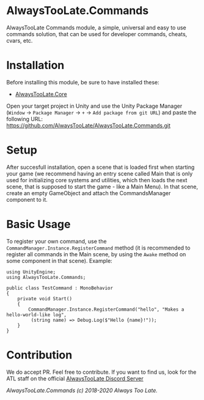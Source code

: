 # AlwaysTooLate.Commands

AlwaysTooLate Commands module, a simple, universal and easy to use commands solution, that can be used for developer commands, cheats, cvars, etc.

# Installation

Before installing this module, be sure to have installed these:

- [AlwaysTooLate.Core](https://github.com/AlwaysTooLate/AlwaysTooLate.Core)

Open your target project in Unity and use the Unity Package Manager (`Window` -> `Package Manager` -> `+` -> `Add package from git URL`) and paste the following URL:
https://github.com/AlwaysTooLate/AlwaysTooLate.Commands.git

# Setup

After succesfull installation, open a scene that is loaded first when starting your game (we recommend having an entry scene called Main that is only used for initializing core systems and utilities, which then loads the next scene, that is supposed to start the game - like a Main Menu). In that scene, create an empty GameObject and attach the CommandsManager component to it.

# Basic Usage

To register your own command, use the `CommandManager.Instance.RegisterCommand` method (it is recommended to register all commands in the Main scene, by using the `Awake` method on some component in that scene). Example:

```CSharp
using UnityEngine;
using AlwaysTooLate.Commands;

public class TestCommand : MonoBehavior
{
    private void Start()
    {
        CommandManager.Instance.RegisterCommand("hello", "Makes a hello-world-like log", 
         (string name) => Debug.Log($"Hello {name}!"));
    }
}
```

# Contribution

We do accept PR. Feel free to contribute. If you want to find us, look for the ATL staff on the official [AlwaysTooLate Discord Server](https://discord.alwaystoolate.com/)

*AlwaysTooLate.Commands (c) 2018-2020 Always Too Late.*
